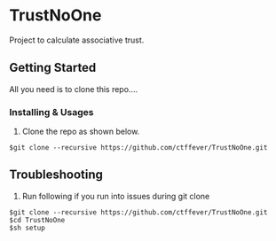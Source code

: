 # TrustNoOne

Project to calculate associative trust. 

## Getting Started

All you need is to clone this repo....


### Installing & Usages 

1. Clone the repo as shown below.

```
$git clone --recursive https://github.com/ctffever/TrustNoOne.git
```

## Troubleshooting

1. Run following if you run into issues during git clone
```
$git clone --recursive https://github.com/ctffever/TrustNoOne.git
$cd TrustNoOne
$sh setup
```



